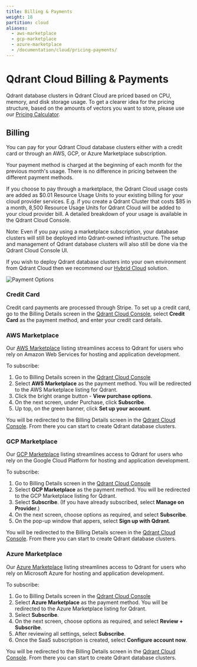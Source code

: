 ```yaml
---
title: Billing & Payments
weight: 18
partition: cloud
aliases:
  - aws-marketplace
  - gcp-marketplace
  - azure-marketplace
  - /documentation/cloud/pricing-payments/
---
```


# Qdrant Cloud Billing & Payments

Qdrant database clusters in Qdrant Cloud are priced based on CPU, memory, and disk storage usage. To get a clearer idea for the pricing structure, based on the amounts of vectors you want to store, please use our [Pricing Calculator](https://cloud.qdrant.io/calculator).

## Billing

You can pay for your Qdrant Cloud database clusters either with a credit card or through an AWS, GCP, or Azure Marketplace subscription.

Your payment method is charged at the beginning of each month for the previous month's usage. There is no difference in pricing between the different payment methods.

If you choose to pay through a marketplace, the Qdrant Cloud usage costs are added as $0.01 Resource Usage Units to your existing billing for your cloud provider services. E.g. if you create a Qdrant Cluster that costs $85 in a month, 8,500 Resource Usage Units for Qdrant Cloud will be added to your cloud provider bill.  A detailed breakdown of your usage is available in the Qdrant Cloud Console.

Note: Even if you pay using a marketplace subscription, your database clusters will still be deployed into Qdrant-owned infrastructure. The setup and management of Qdrant database clusters will also still be done via the Qdrant Cloud Console UI.

If you wish to deploy Qdrant database clusters into your own environment from Qdrant Cloud then we recommend our [Hybrid Cloud](/documentation/hybrid-cloud/) solution.

![Payment Options](/documentation/cloud/payment-options.png)

### Credit Card

Credit card payments are processed through Stripe. To set up a credit card, go to the Billing Details screen in the [Qdrant Cloud Console](https://cloud.qdrant.io/), select **Credit Card** as the payment method, and enter your credit card details.

### AWS Marketplace

Our [AWS Marketplace](https://aws.amazon.com/marketplace/pp/prodview-rtphb42tydtzg) listing streamlines access to Qdrant for users who rely on Amazon Web Services for hosting and application development.

To subscribe: 

1. Go to Billing Details screen in the [Qdrant Cloud Console](https://cloud.qdrant.io/)
2. Select **AWS Marketplace** as the payment method. You will be redirected to the AWS Marketplace listing for Qdrant.
3. Click the bright orange button - **View purchase options**. 
4. On the next screen, under Purchase, click **Subscribe**.
5. Up top, on the green banner, click **Set up your account**.

You will be redirected to the Billing Details screen in the [Qdrant Cloud Console](https://cloud.qdrant.io/). From there you can start to create Qdrant database clusters.

### GCP Marketplace

Our [GCP Marketplace](https://console.cloud.google.com/marketplace/product/qdrant-public/qdrant) listing streamlines access to Qdrant for users who rely on the Google Cloud Platform for hosting and application development. 

To subscribe:

1. Go to Billing Details screen in the [Qdrant Cloud Console](https://cloud.qdrant.io/)
2. Select **GCP Marketplace** as the payment method. You will be redirected to the GCP Marketplace listing for Qdrant.
3. Select **Subscribe**. (If you have already subscribed, select **Manage on Provider**.)
4. On the next screen, choose options as required, and select **Subscribe**.
5. On the pop-up window that appers, select **Sign up with Qdrant**.

You will be redirected to the Billing Details screen in the [Qdrant Cloud Console](https://cloud.qdrant.io/). From there you can start to create Qdrant database clusters.

### Azure Marketplace

Our [Azure Marketplace](https://portal.azure.com/#view/Microsoft_Azure_Marketplace/GalleryItemDetailsBladeNopdl/id/qdrantsolutionsgmbh1698769709989.qdrant-db/selectionMode~/false/resourceGroupId//resourceGroupLocation//dontDiscardJourney~/false/selectedMenuId/home/launchingContext~/%7B%22galleryItemId%22%3A%22qdrantsolutionsgmbh1698769709989.qdrant-dbqdrant_cloud_unit%22%2C%22source%22%3A%5B%22GalleryFeaturedMenuItemPart%22%2C%22VirtualizedTileDetails%22%5D%2C%22menuItemId%22%3A%22home%22%2C%22subMenuItemId%22%3A%22Search%20results%22%2C%22telemetryId%22%3A%221df5537b-8b29-4200-80ce-0cd38c7e0e56%22%7D/searchTelemetryId/6b44fb90-7b9c-4286-aad8-59f88f3cc2ff) listing streamlines access to Qdrant for users who rely on Microsoft Azure for hosting and application development.

To subscribe:

1. Go to Billing Details screen in the [Qdrant Cloud Console](https://cloud.qdrant.io/)
2. Select **Azure Marketplace** as the payment method. You will be redirected to the Azure Marketplace listing for Qdrant.
3. Select **Subscribe**.
4. On the next screen, choose options as required, and select **Review + Subscribe**.
5. After reviewing all settings, select **Subscribe**.
6. Once the SaaS subscription is created, select **Configure account now**.
   
You will be redirected to the Billing Details screen in the [Qdrant Cloud Console](https://cloud.qdrant.io/). From there you can start to create Qdrant database clusters.
